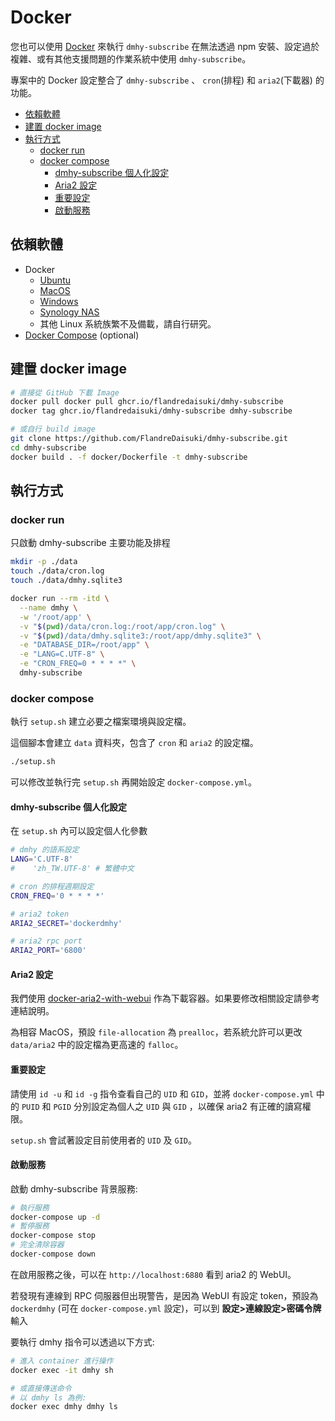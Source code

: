 # Docker

您也可以使用 [Docker](https://www.docker.com/) 來執行 `dmhy-subscribe` 在無法透過 npm 安裝、設定過於複雜、或有其他支援問題的作業系統中使用 `dmhy-subscribe`。

專案中的 Docker 設定整合了 `dmhy-subscribe` 、 `cron`(排程) 和 `aria2`(下載器) 的功能。

- [依賴軟體](#依賴軟體)
- [建置 docker image](#建置-docker-image)
- [執行方式](#執行方式)
  - [docker run](#docker-run)
  - [docker compose](#docker-compose)
    - [dmhy-subscribe 個人化設定](#dmhy-subscribe-個人化設定)
    - [Aria2 設定](#aria2-設定)
    - [重要設定](#重要設定)
    - [啟動服務](#啟動服務)

## 依賴軟體

- Docker
  - [Ubuntu](https://docs.docker.com/install/linux/docker-ce/ubuntu/)
  - [MacOS](https://docs.docker.com/docker-for-mac/install/)
  - [Windows](https://docs.docker.com/docker-for-windows/install/)
  - [Synology NAS](https://www.synology.com/zh-tw/dsm/packages/Docker)
  - 其他 Linux 系統族繁不及備載，請自行研究。
- [Docker Compose](https://docs.docker.com/compose/install/) (optional)

## 建置 docker image

```sh
# 直接從 GitHub 下載 Image
docker pull docker pull ghcr.io/flandredaisuki/dmhy-subscribe
docker tag ghcr.io/flandredaisuki/dmhy-subscribe dmhy-subscribe

# 或自行 build image
git clone https://github.com/FlandreDaisuki/dmhy-subscribe.git
cd dmhy-subscribe
docker build . -f docker/Dockerfile -t dmhy-subscribe
```

## 執行方式

### docker run

只啟動 dmhy-subscribe 主要功能及排程

```sh
mkdir -p ./data
touch ./data/cron.log
touch ./data/dmhy.sqlite3

docker run --rm -itd \
  --name dmhy \
  -w '/root/app' \
  -v "$(pwd)/data/cron.log:/root/app/cron.log" \
  -v "$(pwd)/data/dmhy.sqlite3:/root/app/dmhy.sqlite3" \
  -e "DATABASE_DIR=/root/app" \
  -e "LANG=C.UTF-8" \
  -e "CRON_FREQ=0 * * * *" \
  dmhy-subscribe
```

### docker compose

執行 `setup.sh` 建立必要之檔案環境與設定檔。

這個腳本會建立 `data` 資料夾，包含了 `cron` 和 `aria2` 的設定檔。

```sh
./setup.sh
```

可以修改並執行完 `setup.sh` 再開始設定 `docker-compose.yml`。

#### dmhy-subscribe 個人化設定

在 `setup.sh` 內可以設定個人化參數

```sh
# dmhy 的語系設定
LANG='C.UTF-8'
#    'zh_TW.UTF-8' # 繁體中文

# cron 的排程週期設定
CRON_FREQ='0 * * * *'

# aria2 token
ARIA2_SECRET='dockerdmhy'

# aria2 rpc port
ARIA2_PORT='6800'
```

#### Aria2 設定

我們使用 [docker-aria2-with-webui](https://github.com/abcminiuser/docker-aria2-with-webui) 作為下載容器。如果要修改相關設定請參考連結說明。

為相容 MacOS，預設 `file-allocation` 為 `prealloc`，若系統允許可以更改 `data/aria2` 中的設定檔為更高速的 `falloc`。

#### 重要設定

請使用 `id -u` 和 `id -g` 指令查看自己的 `UID` 和 `GID`，並將 `docker-compose.yml` 中的 `PUID` 和 `PGID` 分別設定為個人之 `UID` 與 `GID` ，以確保 aria2 有正確的讀寫權限。

`setup.sh` 會試著設定目前使用者的 `UID` 及 `GID`。

#### 啟動服務

啟動 dmhy-subscribe 背景服務:

```sh
# 執行服務
docker-compose up -d
# 暫停服務
docker-compose stop
# 完全清除容器
docker-compose down
```

在啟用服務之後，可以在 `http://localhost:6880` 看到 aria2 的 WebUI。

若發現有連線到 RPC 伺服器但出現警告，是因為 WebUI 有設定 token，預設為 `dockerdmhy` (可在 `docker-compose.yml` 設定)，可以到 **設定>連線設定>密碼令牌** 輸入

要執行 dmhy 指令可以透過以下方式:

```sh
# 進入 container 進行操作
docker exec -it dmhy sh

# 或直接傳送命令
# 以 dmhy ls 為例:
docker exec dmhy dmhy ls
```

<!-- cSpell:ignore dockerdmhy prealloc falloc PUID PGID -->
